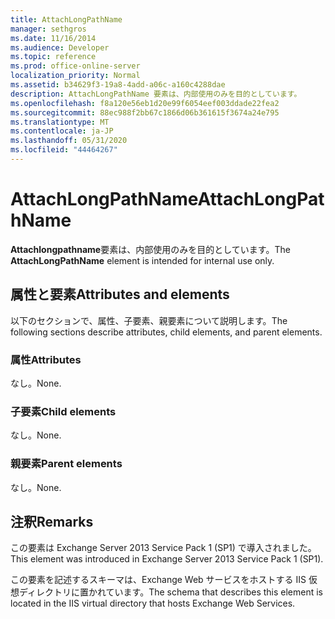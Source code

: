 ```yaml
---
title: AttachLongPathName
manager: sethgros
ms.date: 11/16/2014
ms.audience: Developer
ms.topic: reference
ms.prod: office-online-server
localization_priority: Normal
ms.assetid: b34629f3-19a8-4add-a06c-a160c4288dae
description: AttachLongPathName 要素は、内部使用のみを目的としています。
ms.openlocfilehash: f8a120e56eb1d20e99f6054eef003ddade22fea2
ms.sourcegitcommit: 88ec988f2bb67c1866d06b361615f3674a24e795
ms.translationtype: MT
ms.contentlocale: ja-JP
ms.lasthandoff: 05/31/2020
ms.locfileid: "44464267"
---
```

# <a name="attachlongpathname"></a><span data-ttu-id="31534-103">AttachLongPathName</span><span class="sxs-lookup"><span data-stu-id="31534-103">AttachLongPathName</span></span>

<span data-ttu-id="31534-104">**Attachlongpathname**要素は、内部使用のみを目的としています。</span><span class="sxs-lookup"><span data-stu-id="31534-104">The **AttachLongPathName** element is intended for internal use only.</span></span> 

## <a name="attributes-and-elements"></a><span data-ttu-id="31534-105">属性と要素</span><span class="sxs-lookup"><span data-stu-id="31534-105">Attributes and elements</span></span>

<span data-ttu-id="31534-106">以下のセクションで、属性、子要素、親要素について説明します。</span><span class="sxs-lookup"><span data-stu-id="31534-106">The following sections describe attributes, child elements, and parent elements.</span></span>
  
### <a name="attributes"></a><span data-ttu-id="31534-107">属性</span><span class="sxs-lookup"><span data-stu-id="31534-107">Attributes</span></span>

<span data-ttu-id="31534-108">なし。</span><span class="sxs-lookup"><span data-stu-id="31534-108">None.</span></span>
  
### <a name="child-elements"></a><span data-ttu-id="31534-109">子要素</span><span class="sxs-lookup"><span data-stu-id="31534-109">Child elements</span></span>

<span data-ttu-id="31534-110">なし。</span><span class="sxs-lookup"><span data-stu-id="31534-110">None.</span></span>
  
### <a name="parent-elements"></a><span data-ttu-id="31534-111">親要素</span><span class="sxs-lookup"><span data-stu-id="31534-111">Parent elements</span></span>

<span data-ttu-id="31534-112">なし。</span><span class="sxs-lookup"><span data-stu-id="31534-112">None.</span></span>
  
## <a name="remarks"></a><span data-ttu-id="31534-113">注釈</span><span class="sxs-lookup"><span data-stu-id="31534-113">Remarks</span></span>

<span data-ttu-id="31534-114">この要素は Exchange Server 2013 Service Pack 1 (SP1) で導入されました。</span><span class="sxs-lookup"><span data-stu-id="31534-114">This element was introduced in Exchange Server 2013 Service Pack 1 (SP1).</span></span>
  
<span data-ttu-id="31534-115">この要素を記述するスキーマは、Exchange Web サービスをホストする IIS 仮想ディレクトリに置かれています。</span><span class="sxs-lookup"><span data-stu-id="31534-115">The schema that describes this element is located in the IIS virtual directory that hosts Exchange Web Services.</span></span>
  

